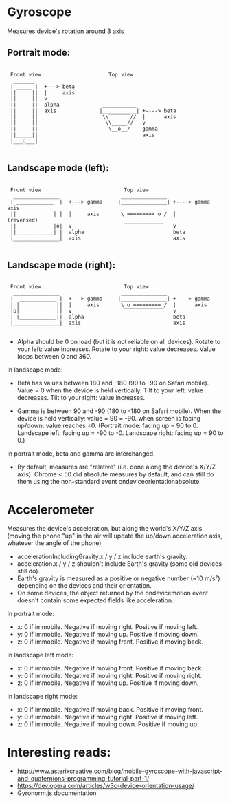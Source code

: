 Gyroscope
=========

Measures device's rotation around 3 axis

Portrait mode:
--------------

```

 Front view                      Top view
  _______                    
 | _____ |  +---> beta                  
 ||     ||  |     axis           
 ||     ||  v                 
 ||     ||  alpha              ___________
 ||     ||  axis              |___________| +----> beta
 ||     ||                     \\‾‾‾‾‾‾‾//  |      axis
 ||     ||                      \\_____//   v
 ||     ||                       \__o__/    gamma
 ||_____||                                  axis
 |___o___|


```

Landscape mode (left):
----------------------

```

 Front view                           Top view
  _______________                    _______________             
 | ____________  |  +---> gamma     |_______________| +----> gamma axis
 ||            | |  |     axis       \ ========= o /  |      (reversed)
 ||            |o|  v                 ‾‾‾‾‾‾‾‾‾‾‾‾‾   v      
 ||____________| |  alpha                             beta
 |_______________|  axis                              axis


```

Landscape mode (right):
----------------------

```

 Front view                           Top view
  _______________                    _______________             
 |  ____________ |  +---> gamma     |_______________| +----> gamma
 | |            ||  |     axis       \ o ========= /  |      axis
 |o|            ||  v                 ‾‾‾‾‾‾‾‾‾‾‾‾‾   v
 | |____________||  alpha                             beta
 |_______________|  axis                              axis


```

- Alpha should be 0 on load (but it is not reliable on all devices).
  Rotate to your left: value increases. Rotate to your right: value decreases.
  Value loops between 0 and 360.

In landscape mode:

- Beta has values between 180 and -180 (90 to -90 on Safari mobile).
  Value = 0 when the device is held vertically. Tilt to your left: value decreases. Tilt to your right: value increases.

- Gamma is between 90 and -90 (180 to -180 on Safari mobile).
  When the device is held vertically: value = 90 = -90. when screen is facing up/down: value reaches ±0.
  (Portrait mode: facing up = 90 to 0. Landscape left: facing up = -90 to -0. Landscape right: facing up = 90 to 0.)

In portrait mode, beta and gamma are interchanged.

- By default, measures are "relative" (i.e. done along the device's X/Y/Z axis).
  Chrome < 50 did absolute measures by default, and can still do them using the non-standard event ondeviceorientationabsolute.


Accelerometer
=============

Measures the device's acceleration, but along the world's X/Y/Z axis.
(moving the phone "up" in the air will update the up/down acceleration axis, whatever the angle of the phone)

- accelerationIncludingGravity.x / y / z include earth's gravity. 
- acceleration.x / y / z shouldn't include Earth's gravity (some old devices still do).
- Earth's gravity is measured as a positive or negative number (~10 m/s²) depending on the devices and their orientation.
- On some devices, the object returned by the ondevicemotion event doesn't contain some expected fields like acceleration.

In portrait mode:

- x: 0 if immobile. Negative if moving right. Positive if moving left.
- y: 0 if immobile. Negative if moving up. Positive if moving down.
- z: 0 if immobile. Negative if moving front. Positive if moving back.

In landscape left mode:

- x: 0 if immobile. Negative if moving front. Positive if moving back.
- y: 0 if immobile. Negative if moving right. Positive if moving right.
- z: 0 if immobile. Negative if moving up. Positive if moving down.

In landscape right mode:

- x: 0 if immobile. Negative if moving back. Positive if moving front.
- y: 0 if immobile. Negative if moving right. Positive if moving left.
- z: 0 if immobile. Negative if moving down. Positive if moving up.


Interesting reads:
==================
- http://www.asterixcreative.com/blog/mobile-gyroscope-with-javascript-and-quaternions-programming-tutorial-part-1/
- https://dev.opera.com/articles/w3c-device-orientation-usage/
- Gyronorm.js documentation
